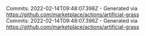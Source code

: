 Commits: 2022-02-14T09:48:07.398Z - Generated via https://github.com/marketplace/actions/artificial-grass
<br>
Commits: 2022-02-14T09:48:07.398Z - Generated via https://github.com/marketplace/actions/artificial-grass
<br>
